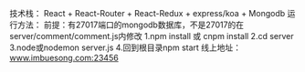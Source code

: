 技术栈：
    React + React-Router + React-Redux + express/koa + Mongodb
运行方法：
    前提：有27017端口的mongodb数据库，不是27017的在server/comment/comment.js内修改
    1.npm install 或 cnpm install
    2.cd server
    3.node或nodemon server.js
    4.回到根目录npm start
线上地址：www.imbuesong.com:23456